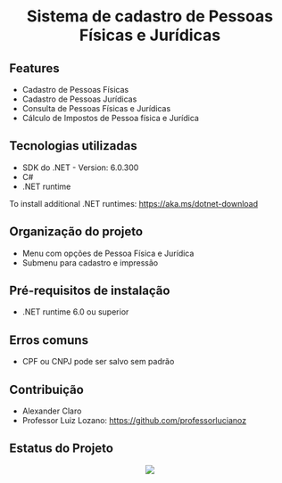<h1 align="center"> Sistema de cadastro de Pessoas Físicas e Jurídicas </h1> 

## Features
- Cadastro de Pessoas Físicas 
- Cadastro de Pessoas Jurídicas 
- Consulta de Pessoas Físicas e Jurídicas
- Cálculo de Impostos de Pessoa física e Jurídica

## Tecnologias utilizadas
- SDK do .NET - Version:   6.0.300
- C#
- .NET runtime

To install additional .NET runtimes: https://aka.ms/dotnet-download

## Organização do projeto
- Menu com opções de Pessoa Física e Jurídica
- Submenu para cadastro e impressão 

## Pré-requisitos de instalação
- .NET runtime 6.0 ou superior

## Erros comuns
 - CPF ou CNPJ pode ser salvo sem padrão
 
## Contribuição
- Alexander Claro
- Professor Luiz Lozano: https://github.com/professorlucianoz

## Estatus do Projeto
<p align="center"><img src="http://img.shields.io/static/v1?label=STATUS&message=EM%20DESENVOLVIMENTO&color=GREEN&style=for-the-badge"/></p>
